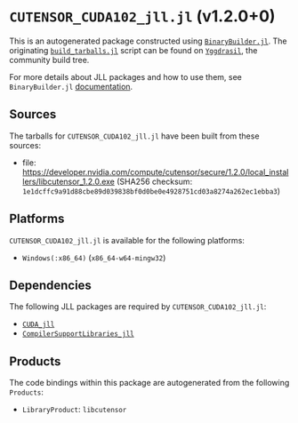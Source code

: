 # `CUTENSOR_CUDA102_jll.jl` (v1.2.0+0)

This is an autogenerated package constructed using [`BinaryBuilder.jl`](https://github.com/JuliaPackaging/BinaryBuilder.jl). The originating [`build_tarballs.jl`](https://github.com/JuliaPackaging/Yggdrasil/blob/aeb75f171a1f8e93d25dfec8b1db7b5e183663df/C/CUTENSOR/CUTENSOR_CUDA102/build_tarballs.jl) script can be found on [`Yggdrasil`](https://github.com/JuliaPackaging/Yggdrasil/), the community build tree.

For more details about JLL packages and how to use them, see `BinaryBuilder.jl` [documentation](https://juliapackaging.github.io/BinaryBuilder.jl/dev/jll/).

## Sources

The tarballs for `CUTENSOR_CUDA102_jll.jl` have been built from these sources:

* file: https://developer.nvidia.com/compute/cutensor/secure/1.2.0/local_installers/libcutensor_1.2.0.exe (SHA256 checksum: `1e1dcffc9a91d88cbe89d039838bf0d0be0e4928751cd03a8274a262ec1ebba3`)

## Platforms

`CUTENSOR_CUDA102_jll.jl` is available for the following platforms:

* `Windows(:x86_64)` (`x86_64-w64-mingw32`)

## Dependencies

The following JLL packages are required by `CUTENSOR_CUDA102_jll.jl`:

* [`CUDA_jll`](https://github.com/JuliaBinaryWrappers/CUDA_jll.jl)
* [`CompilerSupportLibraries_jll`](https://github.com/JuliaBinaryWrappers/CompilerSupportLibraries_jll.jl)

## Products

The code bindings within this package are autogenerated from the following `Products`:

* `LibraryProduct`: `libcutensor`
